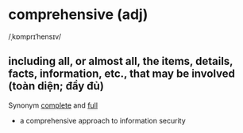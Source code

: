 # comprehensive (adj)

/ˌkɒmprɪˈhensɪv/

## including all, or almost all, the items, details, facts, information, etc., that may be involved (toàn diện; đầy đủ)

Synonym [complete]() and [full]()

- a comprehensive approach to information security